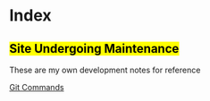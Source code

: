 # Index

## <mark> Site Undergoing Maintenance </mark>

These are my own development notes for reference

[Git Commands](gitcommands.html)
